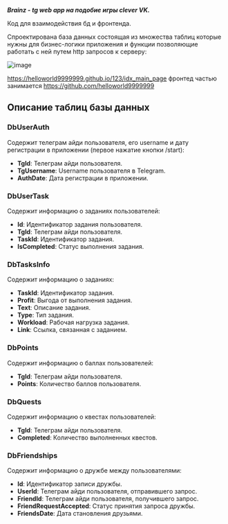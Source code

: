 ***Brainz - tg web app на подобие игры clever VK.***

Код для взаимодействия бд и фронтенда.

Спроектирована база данных состоящая из множества таблиц которые нужны для бизнес-логики приложения и функции позволяющие работать с ней путем http запросов к серверу:

![image](https://github.com/mefedraw/CleverGame-ASP-.NET-WEP-API/assets/144416623/20d455ad-e500-4244-91c1-c1863678311d)

https://helloworld9999999.github.io/123/idx_main_page фронтед частью занимается https://github.com/helloworld9999999


## Описание таблиц базы данных

### DbUserAuth
Содержит телеграм айди пользователя, его username и дату регистрации в приложении (первое нажатие кнопки /start):
- **TgId**: Телеграм айди пользователя.
- **TgUsername**: Username пользователя в Telegram.
- **AuthDate**: Дата регистрации в приложении.

### DbUserTask
Содержит информацию о заданиях пользователей:
- **Id**: Идентификатор задания пользователя.
- **TgId**: Телеграм айди пользователя.
- **TaskId**: Идентификатор задания.
- **IsCompleted**: Статус выполнения задания.

### DbTasksInfo
Содержит информацию о заданиях:
- **TaskId**: Идентификатор задания.
- **Profit**: Выгода от выполнения задания.
- **Text**: Описание задания.
- **Type**: Тип задания.
- **Workload**: Рабочая нагрузка задания.
- **Link**: Ссылка, связанная с заданием.

### DbPoints
Содержит информацию о баллах пользователей:
- **TgId**: Телеграм айди пользователя.
- **Points**: Количество баллов пользователя.

### DbQuests
Содержит информацию о квестах пользователей:
- **TgId**: Телеграм айди пользователя.
- **Completed**: Количество выполненных квестов.

### DbFriendships
Содержит информацию о дружбе между пользователями:
- **Id**: Идентификатор записи дружбы.
- **UserId**: Телеграм айди пользователя, отправившего запрос.
- **FriendId**: Телеграм айди пользователя, получившего запрос.
- **FriendRequestAccepted**: Статус принятия запроса дружбы.
- **FriendsDate**: Дата становления друзьями.
